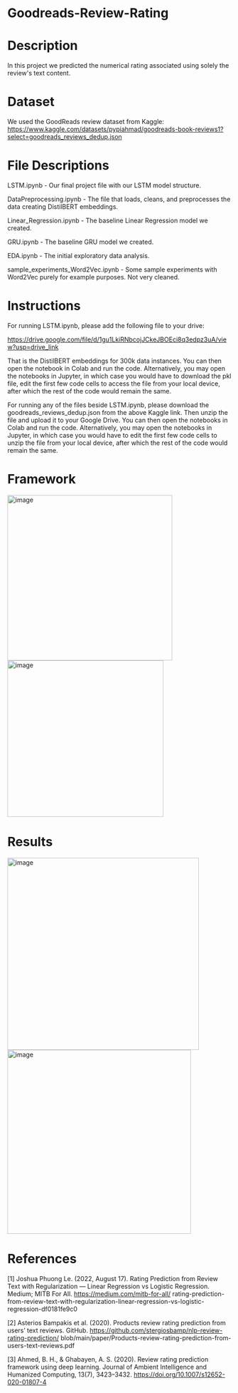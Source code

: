 # Goodreads-Review-Rating

# Description
In this project we predicted the numerical rating associated using solely the review's text content.  

# Dataset
We used the GoodReads review dataset from Kaggle: https://www.kaggle.com/datasets/pypiahmad/goodreads-book-reviews1?select=goodreads_reviews_dedup.json 

# File Descriptions
LSTM.ipynb - Our final project file with our LSTM model structure. 

DataPreprocessing.ipynb - The file that loads, cleans, and preprocesses the data creating DistilBERT embeddings. 

Linear_Regression.ipynb - The baseline Linear Regression model we created. 

GRU.ipynb - The baseline GRU model we created. 

EDA.ipynb - The initial exploratory data analysis.

sample_experiments_Word2Vec.ipynb - Some sample experiments with Word2Vec purely for example purposes. Not very cleaned. 

# Instructions
For running LSTM.ipynb, please add the following file to your drive: 

https://drive.google.com/file/d/1gu1LkiRNbcojJCkeJBOEci8q3edpz3uA/view?usp=drive_link

That is the DistilBERT embeddings for 300k data instances. You can then open the notebook in Colab and run the code. Alternatively, you may open the notebooks in Jupyter, in which case you would have to download the pkl file, edit the first few code cells to access the file from your local device, after which the rest of the code would remain the same. 

For running any of the files beside LSTM.ipynb, please download the goodreads_reviews_dedup.json from the above Kaggle link. Then unzip the file and upload it to your Google Drive. You can then open the notebooks in Colab and run the code. Alternatively, you may open the notebooks in Jupyter, in which case you would have to edit the first few code cells to unzip the file from your local device, after which the rest of the code would remain the same. 

# Framework

<img width="371" alt="image" src="https://github.com/user-attachments/assets/16ed096e-11b0-490f-8ff6-76e6c9961816" />

<img width="351" alt="image" src="https://github.com/user-attachments/assets/40a93d55-8f3d-43d4-824a-9a03dc4aa457" />


# Results

<img width="431" alt="image" src="https://github.com/user-attachments/assets/39ea7c47-9388-4317-b0ba-f21478996ad3" />

<img width="413" alt="image" src="https://github.com/user-attachments/assets/5c81d48b-3d6e-4e82-82a0-5e2ed5c9b66e" />

# References

[1] Joshua Phuong Le. (2022, August 17). Rating Prediction from Review Text with
Regularization — Linear Regression vs Logistic Regression. Medium; MITB For All. https://medium.com/mitb-for-all/ rating-prediction-from-review-text-with-regularization-linear-regression-vs-logistic-regression-df0181fe9c0

[2] Asterios Bampakis et al. (2020). Products review rating prediction from users’ text reviews. GitHub. https://github.com/stergiosbamp/nlp-review-rating-prediction/ blob/main/paper/Products-review-rating-prediction-from-users-text-reviews.pdf

[3] Ahmed, B. H., & Ghabayen, A. S. (2020). Review rating prediction framework using deep learning. Journal of Ambient Intelligence and Humanized Computing, 13(7), 3423–3432. https://doi.org/10.1007/s12652-020-01807-4
